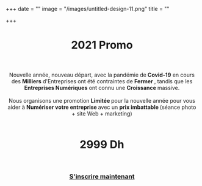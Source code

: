 +++
date = ""
image = "/images/untitled-design-11.png"
title = ""

+++
<h1 style="text-align:center;">2021 Promo<br><br></h1>

<p style="text-align:center;">Nouvelle année, nouveau départ, avec la pandémie de<b> Covid-19</b> en cours des <b>Milliers</b> d'Entreprises ont été contraintes de <b>Fermer </b> , tandis que les <b>Entreprises Numériques</b> ont connu une <b>Croissance </b>massive.<br><br>Nous organisons une promotion <b>Limitée </b>pour la nouvelle année pour vous aider à <b>Numériser votre entreprise </b>avec un <b>prix imbattable </b>(séance photo + site Web + marketing)<br><br></p>

<h1 style="text-align:center;">2999 Dh<br><br></h1>

<h3 style="text-align:center;"><a href="[https://business-booster.netlify.app/fr/contact](https://business-booster.netlify.app/fr/contact "https://business-booster.netlify.app/fr/contact")">S'inscrire maintenant</a></h3>